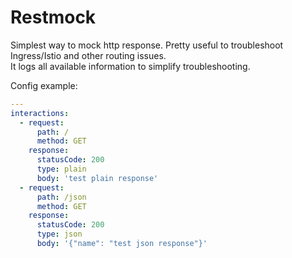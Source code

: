 # Restmock
Simplest way to mock http response. Pretty useful to troubleshoot Ingress/Istio and other routing issues.  
It logs all available information to simplify troubleshooting.

Config example:
```yaml
---
interactions:
  - request:
      path: /
      method: GET
    response:
      statusCode: 200
      type: plain
      body: 'test plain response'
  - request:
      path: /json
      method: GET
    response:
      statusCode: 200
      type: json
      body: '{"name": "test json response"}'
```